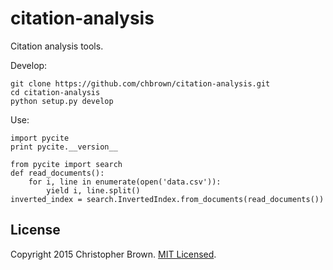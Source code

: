 # citation-analysis

Citation analysis tools.

Develop:

    git clone https://github.com/chbrown/citation-analysis.git
    cd citation-analysis
    python setup.py develop

Use:

    import pycite
    print pycite.__version__

    from pycite import search
    def read_documents():
        for i, line in enumerate(open('data.csv')):
            yield i, line.split()
    inverted_index = search.InvertedIndex.from_documents(read_documents())


## License

Copyright 2015 Christopher Brown. [MIT Licensed](http://chbrown.github.io/licenses/MIT/#2015).
